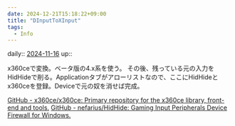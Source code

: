 ```yaml
---
date: 2024-12-21T15:18:22+09:00
title: "DInputToXInput"
tags:
  - Info
---
```


daily:: [2024-11-16](/Daily_Note/2024-11-16.md)
up::

x360ceで変換。ベータ版の4.x系を使う。
その後、残っている元の入力をHidHideで削る。Applicationタブがアローリストなので、ここにHidHideとx360ceを登録。Deviceで元の奴を消せば完成。

[GitHub - x360ce/x360ce: Primary repository for the x360ce library, front-end and tools.](https://github.com/x360ce/x360ce)
[GitHub - nefarius/HidHide: Gaming Input Peripherals Device Firewall for Windows.](https://github.com/nefarius/HidHide)